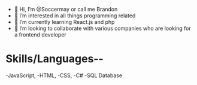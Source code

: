 - 👋 Hi, I’m @Soccermay or call me Brandon
- 👀 I’m interested in all things programming related
- 🌱 I’m currently learning React.js and php
- 💞️ I’m looking to collaborate with various companies who are looking for a frontend developer


# Skills/Languages--
-JavaScript,
-HTML,
-CSS,
-C#
-SQL Database

















